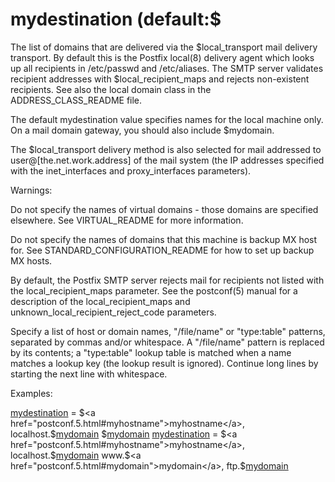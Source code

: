 # mydestination (default:$ 

 The list of domains that are delivered via the $local_transport
mail delivery transport. By default this is the Postfix local(8)
delivery agent which looks up all recipients in /etc/passwd and
/etc/aliases. The SMTP server validates recipient addresses with
$local_recipient_maps and rejects non-existent recipients. See also
the local domain class in the ADDRESS_CLASS_README file.



The default mydestination value specifies names for the local
machine only.  On a mail domain gateway, you should also include
$mydomain.



The $local_transport delivery method is also selected for mail
addressed to user@[the.net.work.address] of the mail system (the
IP addresses specified with the inet_interfaces and proxy_interfaces
parameters).



Warnings:




Do not specify the names of virtual domains - those domains
are specified elsewhere. See VIRTUAL_README for more information. 

Do not specify the names of domains that this machine is
backup MX host for. See STANDARD_CONFIGURATION_README for how to
set up backup MX hosts. 

By default, the Postfix SMTP server rejects mail for recipients
not listed with the local_recipient_maps parameter.  See the
postconf(5) manual for a description of the local_recipient_maps
and unknown_local_recipient_reject_code parameters. 




Specify a list of host or domain names, "/file/name" or "type:table"
patterns, separated by commas and/or whitespace. A "/file/name"
pattern is replaced by its contents; a "type:table" lookup table
is matched when a name matches a lookup key (the lookup result is
ignored).  Continue long lines by starting the next line with
whitespace.  


Examples:



<a href="postconf.5.html#mydestination">mydestination</a> = $<a href="postconf.5.html#myhostname">myhostname</a>, localhost.$<a href="postconf.5.html#mydomain">mydomain</a> $<a href="postconf.5.html#mydomain">mydomain</a>
<a href="postconf.5.html#mydestination">mydestination</a> = $<a href="postconf.5.html#myhostname">myhostname</a>, localhost.$<a href="postconf.5.html#mydomain">mydomain</a> www.$<a href="postconf.5.html#mydomain">mydomain</a>, ftp.$<a href="postconf.5.html#mydomain">mydomain</a>



